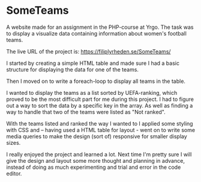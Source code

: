 # SomeTeams

A website made for an assignment in the PHP-course at Yrgo. The task was to display a visualize data containing information about women's football teams.

The live URL of the project is: https://filiplyrheden.se/SomeTeams/

I started by creating a simple HTML table and made sure I had a basic structure for displaying the data for one of the teams. 

Then I moved on to write a foreach-loop to display all teams in the table.

I wanted to display the teams as a list sorted by UEFA-ranking, which proved to be the most difficult part for me during this project. I had to figure out a way to sort the data by a specific key in the array. As well as finding a way to handle that two of the teams were listed as "Not ranked". 

With the teams listed and ranked the way I wanted to I applied some styling with CSS and – having used a HTML table for layout - went on to write some media queries to make the design (sort of) responsive for smaller display sizes. 

I really enjoyed the project and learned a lot. Next time I'm pretty sure I will give the design and layout some more thought and planning in advance, instead of doing as much experimenting and trial and error in the code editor.